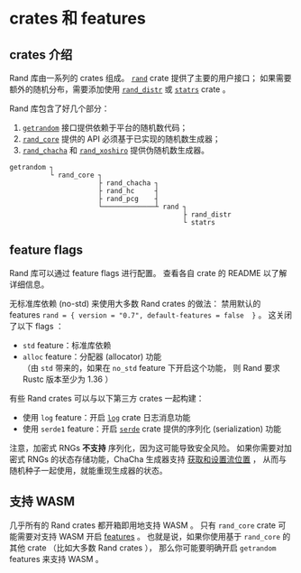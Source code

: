 # crates 和 features

## crates 介绍

Rand 库由一系列的 crates 组成。
[`rand`] crate 提供了主要的用户接口；
如果需要额外的随机分布，需要添加使用 [`rand_distr`] 或 [`statrs`] crate 。

Rand 库包含了好几个部分：
1. [`getrandom`] 接口提供依赖于平台的随机数代码；
2. [`rand_core`] 提供的 API 必须基于已实现的随机数生成器；
3. [`rand_chacha`] 和 [`rand_xoshiro`] 提供伪随机数生成器。

```
getrandom ┐
          └ rand_core ┐
                      ├ rand_chacha ┐
                      ├ rand_hc     ┤
                      ├ rand_pcg    ┤
                      └─────────────┴ rand ┐
                                           ├ rand_distr
                                           └ statrs
```

## feature flags

Rand 库可以通过 feature flags 进行配置。
查看各自 crate 的 README 以了解详细信息。

无标准库依赖 (no-std) 来使用大多数 Rand crates 的做法：
禁用默认的 features `rand = { version = "0.7", default-features = false  }` 。
这关闭了以下 flags ：
- `std` feature：标准库依赖
- `alloc` feature：分配器 (allocator) 功能\
  （由 `std` 带来的，如果在 `no_std` feature 下开启这个功能，
  则 Rand 要求 Rustc 版本至少为 1.36 ）

有些 Rand crates 可以与以下第三方 crates 一起构建：
- 使用 `log` feature：开启 [`log`] crate 日志消息功能
- 使用 `serde1` feature：开启 [`serde`] crate 提供的序列化 (serialization) 功能

注意，加密式 RNGs **不支持** 序列化，因为这可能导致安全风险。
如果你需要对加密式 RNGs 的状态存储功能，ChaCha 生成器支持 
[获取和设置流位置][getting and setting the stream position] ，
从而与随机种子一起使用，就能重现生成器的状态。

[getting and setting the stream position]:https://rust-random.github.io/rand/rand_chacha/struct.ChaCha20Rng.html#method.get_word_pos


## 支持 WASM 

几乎所有的 Rand crates 都开箱即用地支持 WASM 。
只有 `rand_core` crate 可能需要对支持 WASM 开启 [features][WASM-features] 。
也就是说，如果你使用基于 `rand_core` 的其他 crate （比如大多数 Rand crates ），
那么你可能要明确开启 `getrandom` features 来支持 WASM 。

[WASM-features]:https://docs.rs/getrandom

[`rand_core`]: https://rust-random.github.io/rand/rand_core/index.html
[`rand`]: https://rust-random.github.io/rand/rand/index.html
[`rand_distr`]: https://rust-random.github.io/rand/rand_distr/index.html
[`statrs`]: https://github.com/boxtown/statrs
[`getrandom`]: https://docs.rs/getrandom/
[`rand_chacha`]: https://rust-random.github.io/rand/rand_chacha/index.html
[`rand_xoshiro`]: https://docs.rs/rand_xoshiro/
[`log`]: https://docs.rs/log/
[`serde`]: https://serde.rs/
